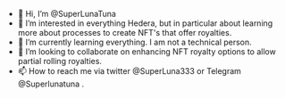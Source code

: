 - 👋 Hi, I’m @SuperLunaTuna
- 👀 I’m interested in everything Hedera, but in particular about learning more about processes to create NFT's that offer royalties.
- 🌱 I’m currently learning everything. I am not a technical person. 
- 💞️ I’m looking to collaborate on enhancing NFT royalty options to allow partial rolling royalties. 
- 📫 How to reach me via twitter @SuperLuna333 or Telegram @Superlunatuna .

<!---
SuperLunaTuna/SuperLunaTuna is a ✨ special ✨ repository because its `README.md` (this file) appears on your GitHub profile.
You can click the Preview link to take a look at your changes.
--->
